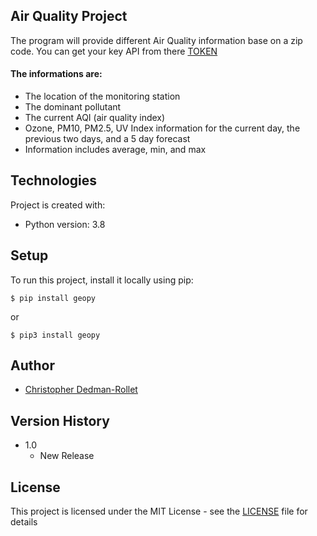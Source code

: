 ## Air Quality Project
The program will provide different Air Quality information base on a zip code. You can get your key API from there [TOKEN](https://aqicn.org/data-platform/token/)

#### The informations are:
* The location of the monitoring station
* The dominant pollutant
* The current AQI (air quality index)
* Ozone, PM10, PM2.5, UV Index information for the current day, the previous two days, and a 5 day forecast
* Information includes average, min, and max
      
## Technologies
Project is created with:
* Python version: 3.8
	
## Setup
To run this project, install it locally using pip:

```
$ pip install geopy
```
or
```
$ pip3 install geopy
```
## Author
   * [Christopher Dedman-Rollet](https://twitter.com/DedmanRollet)

## Version History
* 1.0
  * New Release

## License
This project is licensed under the MIT License - see the [LICENSE](/LICENSE) file for details
